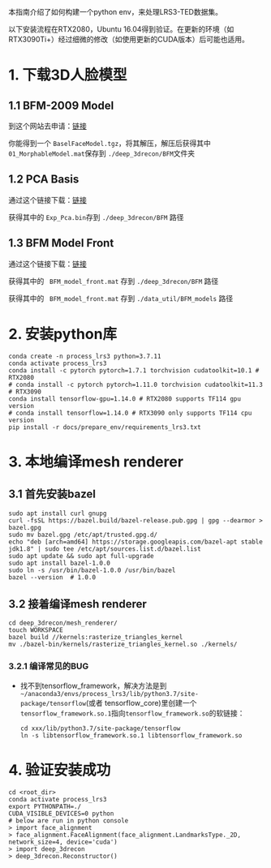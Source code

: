本指南介绍了如何构建一个python env，来处理LRS3-TED数据集。

以下安装流程在RTX2080，Ubuntu 16.04得到验证。在更新的环境（如RTX3090Ti+）经过细微的修改（如使用更新的CUDA版本）后可能也适用。

# 1. 下载3D人脸模型

## 1.1  BFM-2009 Model

到这个网站去申请：[链接](https://faces.dmi.unibas.ch/bfm/index.php?nav=1-2&id=downloads)

你能得到一个 `BaselFaceModel.tgz`，将其解压，解压后获得其中 `01_MorphableModel.mat`保存到 `./deep_3drecon/BFM`文件夹

## 1.2 PCA Basis

通过这个链接下载：[链接](https://drive.google.com/drive/folders/1iTopSpZucEmjWiWZIErLYiMBlZYwzil2?usp=share_link)

获得其中的 `Exp_Pca.bin`存到 `./deep_3drecon/BFM` 路径

## 1.3 BFM Model Front

通过这个链接下载：[链接](https://drive.google.com/drive/folders/1YCxXKJFfo1w01PzayhnxWSZZK5k7spSH?usp=share_link)

获得其中的 ` BFM_model_front.mat` 存到 `./deep_3drecon/BFM` 路径

获得其中的 ` BFM_model_front.mat` 存到 `./data_util/BFM_models` 路径

# 2. 安装python库


```
conda create -n process_lrs3 python=3.7.11
conda activate process_lrs3
conda install -c pytorch pytorch=1.7.1 torchvision cudatoolkit=10.1 # RTX2080 
# conda install -c pytorch pytorch=1.11.0 torchvision cudatoolkit=11.3 # RTX3090 
conda install tensorflow-gpu=1.14.0 # RTX2080 supports TF114 gpu version
# conda install tensorflow=1.14.0 # RTX3090 only supports TF114 cpu version
pip install -r docs/prepare_env/requirements_lrs3.txt
```

# 3. 本地编译mesh renderer

## 3.1 首先安装bazel

```
sudo apt install curl gnupg
curl -fsSL https://bazel.build/bazel-release.pub.gpg | gpg --dearmor > bazel.gpg
sudo mv bazel.gpg /etc/apt/trusted.gpg.d/
echo "deb [arch=amd64] https://storage.googleapis.com/bazel-apt stable jdk1.8" | sudo tee /etc/apt/sources.list.d/bazel.list
sudo apt update && sudo apt full-upgrade
sudo apt install bazel-1.0.0
sudo ln -s /usr/bin/bazel-1.0.0 /usr/bin/bazel
bazel --version  # 1.0.0

```

## 3.2 接着编译mesh renderer

```
cd deep_3drecon/mesh_renderer/
touch WORKSPACE
bazel build //kernels:rasterize_triangles_kernel 
mv ./bazel-bin/kernels/rasterize_triangles_kernel.so ./kernels/
```

### 3.2.1 编译常见的BUG

* 找不到tensorflow_framework，解决方法是到`~/anaconda3/envs/process_lrs3/lib/python3.7/site-package/tensorflow`(或者 tensorflow_core)里创建一个`tensorflow_framework.so.1`指向`tensorflow_framework.so`的软链接：

  ```
  cd xxx/lib/python3.7/site-package/tensorflow
  ln -s libtensorflow_framework.so.1 libtensorflow_framework.so
  ```

# 4. 验证安装成功

```
cd <root_dir>
conda activate process_lrs3
export PYTHONPATH=./
CUDA_VISIBLE_DEVICES=0 python 
# below are run in python console
> import face_alignment
> face_alignment.FaceAlignment(face_alignment.LandmarksType._2D, network_size=4, device='cuda')
> import deep_3drecon
> deep_3drecon.Reconstructor()
```
